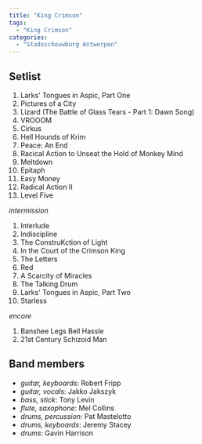 ```yaml
---
title: "King Crimson"
tags:
  - "King Crimson"
categories:
  - "Stadsschouwburg Antwerpen"
---
```

Setlist
-------
1. Larks' Tongues in Aspic, Part One
1. Pictures of a City
1. Lizard (The Battle of Glass Tears - Part 1: Dawn Song)
1. VROOOM
1. Cirkus
1. Hell Hounds of Krim
1. Peace: An End
1. Racical Action to Unseat the Hold of Monkey Mind
1. Meltdown
1. Epitaph
1. Easy Money
1. Radical Action II
1. Level Five

_intermission_

1. Interlude
1. Indiscipline
1. The ConstruKction of Light
1. In the Court of the Crimson King
1. The Letters
1. Red
1. A Scarcity of Miracles
1. The Talking Drum
1. Larks' Tongues in Aspic, Part Two
1. Starless

_encore_

1. Banshee Legs Bell Hassle
1. 21st Century Schizoid Man

Band members
------------
* _guitar, keyboards_: Robert Fripp
* _guitar, vocals_: Jakko Jakszyk
* _bass, stick_: Tony Levin
* _flute, saxophone_: Mel Collins
* _drums, percussion_: Pat Mastelotto
* _drums, keyboards_: Jeremy Stacey
* _drums_: Gavin Harrison

